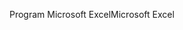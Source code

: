<span data-ttu-id="f6b1b-101">Program Microsoft Excel</span><span class="sxs-lookup"><span data-stu-id="f6b1b-101">Microsoft Excel</span></span>